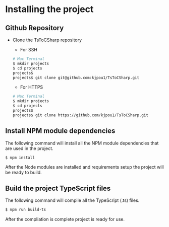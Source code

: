 # Installing the project

## Github Repository

* Clone the TsToCSharp repository
    * For SSH

    ``` bash
    # Mac Terminal
    $ mkdir projects
    $ cd projects
    projects$
    projects$ git clone git@github.com:kjpou1/TsToCSharp.git
    ```

    * For HTTPS 

    ``` bash
    # Mac Terminal
    $ mkdir projects
    $ cd projects
    projects$
    projects$ git clone https://github.com/kjpou1/TsToCSharp.git
    ```

## Install NPM module dependencies

The following command will install all the NPM module dependencies that are used in the project.

``` bash
$ npm install
```

After the Node modules are installed and requirements setup the project will be ready to build.

## Build the project TypeScript files

The following command will compile all the TypeScript (.ts) files.

``` bash
$ npm run build-ts
```

After the compliation is complete project is ready for use.
